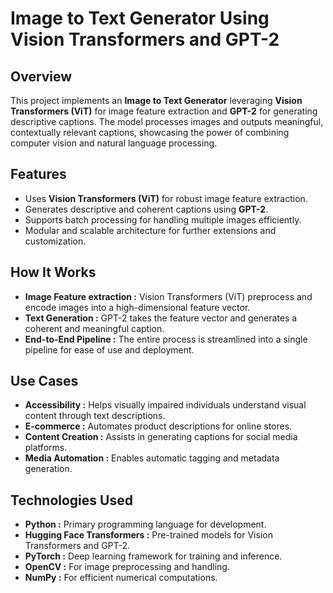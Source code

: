 # **Image to Text Generator Using Vision Transformers and GPT-2**

## Overview
This project implements an **Image to Text Generator** leveraging **Vision Transformers (ViT)** for image feature extraction and **GPT-2** for generating descriptive captions. The model processes images and outputs meaningful, contextually relevant captions, showcasing the power of combining computer vision and natural language processing.

## Features
- Uses **Vision Transformers (ViT)** for robust image feature extraction.
- Generates descriptive and coherent captions using **GPT-2**.
- Supports batch processing for handling multiple images efficiently.
- Modular and scalable architecture for further extensions and customization.

## How It Works 
- **Image Feature extraction :** Vision Transformers (ViT) preprocess and encode images into a high-dimensional feature vector.
- **Text Generation :** GPT-2 takes the feature vector and generates a coherent and meaningful caption.
- **End-to-End Pipeline :** The entire process is streamlined into a single pipeline for ease of use and deployment.

## Use Cases
- **Accessibility :** Helps visually impaired individuals understand visual content through text descriptions.
- **E-commerce :** Automates product descriptions for online stores.
- **Content Creation :** Assists in generating captions for social media platforms.
- **Media Automation :** Enables automatic tagging and metadata generation.

## Technologies Used
- **Python :** Primary programming language for development.
- **Hugging Face Transformers :** Pre-trained models for Vision Transformers and GPT-2.
- **PyTorch :** Deep learning framework for training and inference.
- **OpenCV :** For image preprocessing and handling.
- **NumPy :** For efficient numerical computations.
